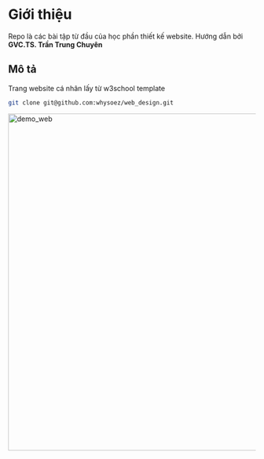 # Giới thiệu

Repo là các bài tập từ đầu của học phần thiết kế website.
Hướng dẫn bởi **GVC.TS. Trần Trung Chuyên**

## Mô tả


Trang website cá nhân lấy từ w3school template
```bash
git clone git@github.com:whysoez/web_design.git
```
<img width="686" alt="demo_web" src="https://github.com/whysoez/web_design/assets/56419449/5653bbb9-4a4d-4167-8f26-5d20dbda1a2d">
